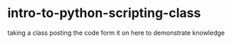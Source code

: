# intro-to-python-scripting-class
taking a class posting the code form it on here to demonstrate knowledge


